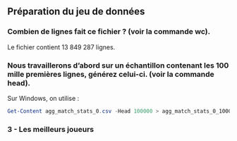 ## Préparation du jeu de données

### Combien de lignes fait ce fichier ? (voir la commande wc).
Le fichier contient 13 849 287 lignes.

### Nous travaillerons d’abord sur un échantillon contenant les 100 mille premières lignes, générez celui-ci. (voir la commande head).

Sur Windows, on utilise :
```powershell
Get-Content agg_match_stats_0.csv -Head 100000 > agg_match_stats_0_100000.csv
```

###  3 - Les meilleurs joueurs

